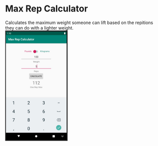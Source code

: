 # Max Rep Calculator
Calculates the maximum weight someone can lift based on the repitions they can do with a lighter weight.
<br/><img src="images/Max%20Rep%20Calculator%20Screenshot.jpg" width="200">
